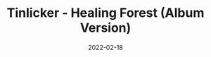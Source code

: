 ---
title: "Tinlicker - Healing Forest (Album Version)"
genre: "Progressive House"
fileType: "FLAC"
date: "2022-02-18"
artwork_url: "https://i.discogs.com/4fjI8Sp-av11ulCDU4Vng1EWTTQBgAMWdkajHGqyBpE/rs:fit/g:sm/q:90/h:582/w:600/czM6Ly9kaXNjb2dz/LWRhdGFiYXNlLWlt/YWdlcy9SLTIzMTQ0/MDQ1LTE2NTI1ODE0/MjktOTk2Ni5qcGVn.jpeg"
download_url: "https://tpi.li/Tinlicker_Healing_Forest_Album"
tags: ["In Another Lifetime"]
---